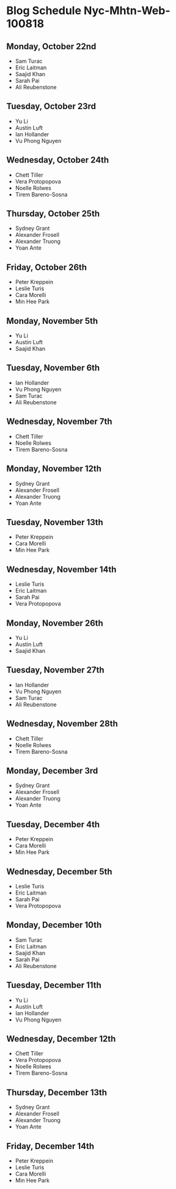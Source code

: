 # Blog Schedule Nyc-Mhtn-Web-100818

## Monday, October 22nd
* Sam Turac
* Eric Laitman
* Saajid Khan
* Sarah Pai
* Ali Reubenstone

## Tuesday, October 23rd
* Yu Li
* Austin Luft
* Ian Hollander
* Vu Phong Nguyen

## Wednesday, October 24th
* Chett Tiller
* Vera Protopopova
* Noelle Rolwes
* Tirem Bareno-Sosna

## Thursday, October 25th
* Sydney Grant
* Alexander Frosell
* Alexander Truong
* Yoan Ante

## Friday, October 26th
* Peter Kreppein
* Leslie Turis
* Cara Morelli
* Min Hee Park

## Monday, November 5th
* Yu Li
* Austin Luft
* Saajid Khan

## Tuesday, November 6th
* Ian Hollander
* Vu Phong Nguyen
* Sam Turac
* Ali Reubenstone

## Wednesday, November 7th
* Chett Tiller
* Noelle Rolwes
* Tirem Bareno-Sosna

## Monday, November 12th
* Sydney Grant
* Alexander Frosell
* Alexander Truong
* Yoan Ante

## Tuesday, November 13th
* Peter Kreppein
* Cara Morelli
* Min Hee Park

## Wednesday, November 14th
* Leslie Turis
* Eric Laitman
* Sarah Pai
* Vera Protopopova

## Monday, November 26th
* Yu Li
* Austin Luft
* Saajid Khan

## Tuesday, November 27th
* Ian Hollander
* Vu Phong Nguyen
* Sam Turac
* Ali Reubenstone

## Wednesday, November 28th
* Chett Tiller
* Noelle Rolwes
* Tirem Bareno-Sosna

## Monday, December 3rd
* Sydney Grant
* Alexander Frosell
* Alexander Truong
* Yoan Ante

## Tuesday, December 4th
* Peter Kreppein
* Cara Morelli
* Min Hee Park

## Wednesday, December 5th
* Leslie Turis
* Eric Laitman
* Sarah Pai
* Vera Protopopova

## Monday, December 10th
* Sam Turac
* Eric Laitman
* Saajid Khan
* Sarah Pai
* Ali Reubenstone

## Tuesday, December 11th
* Yu Li
* Austin Luft
* Ian Hollander
* Vu Phong Nguyen

## Wednesday, December 12th
* Chett Tiller
* Vera Protopopova
* Noelle Rolwes
* Tirem Bareno-Sosna

## Thursday, December 13th
* Sydney Grant
* Alexander Frosell
* Alexander Truong
* Yoan Ante

## Friday, December 14th
* Peter Kreppein
* Leslie Turis
* Cara Morelli
* Min Hee Park
